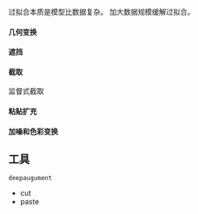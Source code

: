 过拟合本质是模型比数据复杂。
加大数据规模缓解过拟合。
#### 几何变换

#### 遮挡

#### 截取

监督式截取

#### 粘贴扩充

#### 加噪和色彩变换


## 工具
`deepaugument`
+ cut
+ paste





